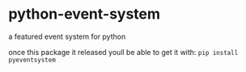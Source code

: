 # python-event-system
a featured event system for python

once this package it released youll be able to get it with:
```pip install pyeventsystem```
